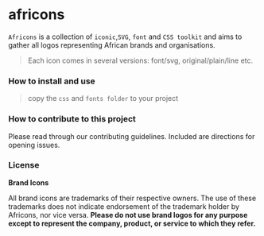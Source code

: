 # africons

```Africons``` is a collection of ``iconic``,``SVG``, ``font`` and ``CSS toolkit`` and aims to gather all logos representing African brands and organisations. 

> Each icon comes in several versions: font/svg, original/plain/line etc.

### How to install and use

> copy the `css` and `fonts folder` to your project

### How to contribute to this project

Please read through our contributing guidelines. Included are directions for opening issues.

### License

**Brand Icons**

All brand icons are trademarks of their respective owners. The use of these
trademarks does not indicate endorsement of the trademark holder by Africons, nor vice versa. **Please do not use brand logos for any purpose except
to represent the company, product, or service to which they refer.**